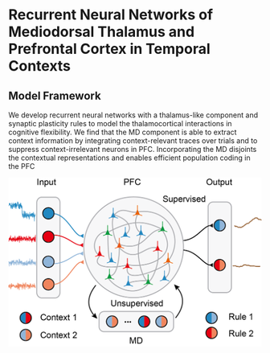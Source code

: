 # Recurrent Neural Networks of Mediodorsal Thalamus and Prefrontal Cortex in Temporal Contexts

## Model Framework
We develop recurrent neural networks with a thalamus-like component and synaptic plasticity rules to model the thalamocortical interactions in cognitive flexibility. We find that the MD component is able to extract context information by integrating context-relevant traces over trials and to suppress context-irrelevant neurons in PFC. Incorporating the MD disjoints the contextual representations and enables efficient population coding in the PFC

![alt text](https://github.com/weilongzheng/PFC_MD_Modeling/blob/main/MD_PFC.png?raw=true)
